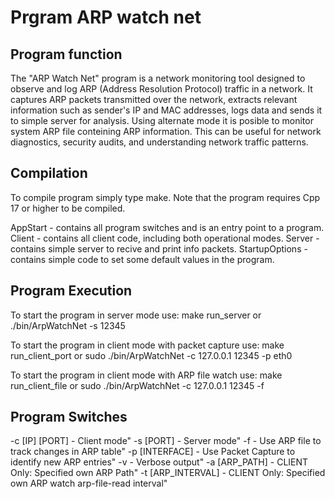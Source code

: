 # Prgram ARP watch net
## Program function
The "ARP Watch Net" program is a network monitoring tool designed to observe and log ARP (Address Resolution Protocol) traffic in a network. It captures ARP packets transmitted over the network, extracts relevant information such as sender's IP and MAC addresses, logs data and sends it to simple server for analysis. Using alternate mode it is posible to monitor system ARP file conteining ARP information. This can be useful for network diagnostics, security audits, and understanding network traffic patterns.

## Compilation
To compile program simply type make. Note that the program requires Cpp 17 or higher to be compiled.

AppStart - contains all program switches and is an entry point to a program.
Client - contains all client code, including both operational modes.
Server - contains simple server to recive and print info packets.
StartupOptions - contains simple code to set some default values in the program.

## Program Execution

To start the program in server mode use:
make run_server
or
./bin/ArpWatchNet -s 12345

To start the program in client mode with packet capture use:
make run_client_port
or
sudo ./bin/ArpWatchNet -c 127.0.0.1 12345 -p eth0

To start the program in client mode with ARP file watch use:
make run_client_file
or
sudo ./bin/ArpWatchNet -c 127.0.0.1 12345 -f


## Program Switches
-c [IP] [PORT] - Client mode"
-s [PORT] - Server mode"
-f - Use ARP file to track changes in ARP table"
-p [INTERFACE] - Use Packet Capture to identify new ARP entries"
-v - Verbose output"
-a [ARP_PATH] - CLIENT Only: Specified own ARP Path"
-t [ARP_INTERVAL] - CLIENT Only: Specified own ARP watch arp-file-read interval"
